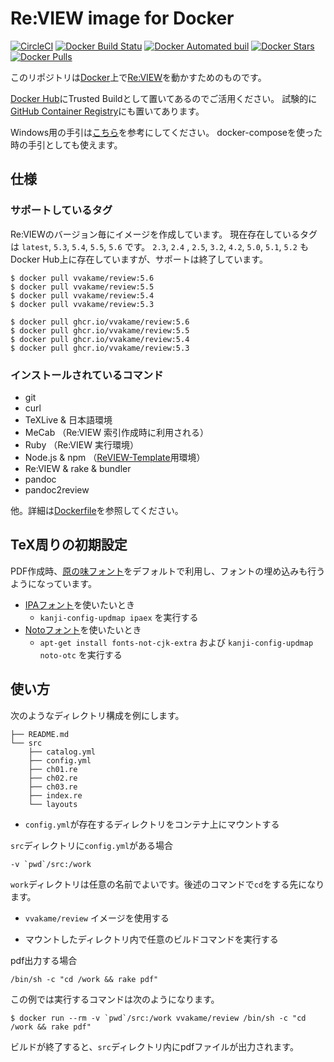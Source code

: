# Re:VIEW image for Docker

[![CircleCI](https://circleci.com/gh/vvakame/docker-review.svg?style=svg)](https://circleci.com/gh/vvakame/docker-review)
[![Docker Build Statu](https://img.shields.io/docker/build/vvakame/review.svg)](https://hub.docker.com/r/vvakame/review/)
[![Docker Automated buil](https://img.shields.io/docker/automated/vvakame/review.svg)](https://hub.docker.com/r/vvakame/review/)
[![Docker Stars](https://img.shields.io/docker/stars/vvakame/review.svg)](https://hub.docker.com/r/vvakame/review/)
[![Docker Pulls](https://img.shields.io/docker/pulls/vvakame/review.svg)](https://hub.docker.com/r/vvakame/review/)

このリポジトリは[Docker](https://www.docker.com/)上で[Re:VIEW](https://github.com/kmuto/review/)を動かすためのものです。

[Docker Hub](https://hub.docker.com/r/vvakame/review/)にTrusted Buildとして置いてあるのでご活用ください。
試験的に[GitHub Container Registry](https://github.com/users/vvakame/packages/container/package/review)にも置いてあります。

Windows用の手引は[こちら](https://github.com/vvakame/docker-review/blob/master/doc/windows-review.md)を参考にしてください。
docker-composeを使った時の手引としても使えます。

## 仕様

### サポートしているタグ

Re:VIEWのバージョン毎にイメージを作成しています。
現在存在しているタグは `latest`, `5.3`, `5.4`, `5.5`, `5.6` です。
`2.3`, `2.4` , `2.5`, `3.2`, `4.2`, `5.0`, `5.1`, `5.2` もDocker Hub上に存在していますが、サポートは終了しています。

```
$ docker pull vvakame/review:5.6
$ docker pull vvakame/review:5.5
$ docker pull vvakame/review:5.4
$ docker pull vvakame/review:5.3
```

```
$ docker pull ghcr.io/vvakame/review:5.6
$ docker pull ghcr.io/vvakame/review:5.5
$ docker pull ghcr.io/vvakame/review:5.4
$ docker pull ghcr.io/vvakame/review:5.3
```

### インストールされているコマンド

* git
* curl
* TeXLive & 日本語環境
* MeCab （Re:VIEW 索引作成時に利用される）
* Ruby （Re:VIEW 実行環境）
* Node.js & npm （[ReVIEW-Template](https://github.com/TechBooster/ReVIEW-Template)用環境）
* Re:VIEW & rake & bundler
* pandoc
* pandoc2review

他。詳細は[Dockerfile](https://github.com/vvakame/docker-review/blob/master/Dockerfile)を参照してください。

## TeX周りの初期設定

PDF作成時、[原の味フォント](https://github.com/trueroad/HaranoAjiFonts)をデフォルトで利用し、フォントの埋め込みも行うようになっています。

* [IPAフォント](http://ipafont.ipa.go.jp/)を使いたいとき
  * `kanji-config-updmap ipaex` を実行する
* [Notoフォント](https://www.google.com/get/noto/)を使いたいとき
  * `apt-get install fonts-not-cjk-extra` および `kanji-config-updmap noto-otc` を実行する

## 使い方

次のようなディレクトリ構成を例にします。

```
├── README.md
└── src
    ├── catalog.yml
    ├── config.yml
    ├── ch01.re
    ├── ch02.re
    ├── ch03.re
    ├── index.re
    └── layouts
```

- `config.yml`が存在するディレクトリをコンテナ上にマウントする

`src`ディレクトリに`config.yml`がある場合

```
-v `pwd`/src:/work
```

`work`ディレクトリは任意の名前でよいです。後述のコマンドで`cd`をする先になります。

- `vvakame/review` イメージを使用する

- マウントしたディレクトリ内で任意のビルドコマンドを実行する

pdf出力する場合

```
/bin/sh -c "cd /work && rake pdf"
```

この例では実行するコマンドは次のようになります。

```
$ docker run --rm -v `pwd`/src:/work vvakame/review /bin/sh -c "cd /work && rake pdf"
```

ビルドが終了すると、`src`ディレクトリ内にpdfファイルが出力されます。
